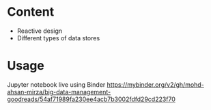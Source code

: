 # Content

* Reactive design
* Different types of data stores

# Usage

Jupyter notebook live using Binder https://mybinder.org/v2/gh/mohd-ahsan-mirza/big-data-management-goodreads/54af71989fa230ee4acb7b3002fdfd29cd223f70

